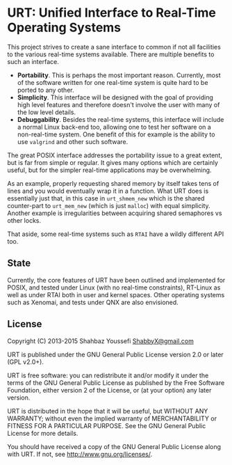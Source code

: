 URT: Unified Interface to Real-Time Operating Systems
=====================================================

This project strives to create a sane interface to common if not all facilities to the various real-time systems
available.  There are multiple benefits to such an interface.

- **Portability**.  This is perhaps the most important reason.  Currently, most of the software written for one
  real-time system is quite hard to be ported to any other.
- **Simplicity**.  This interface will be designed with the goal of providing high level features and therefore
  doesn't involve the user with many of the low level details.
- **Debuggability**.  Besides the real-time systems, this interface will include a normal Linux back-end too, allowing
  one to test her software on a non-real-time system.  One benefit of this for example is the ability to use
  `valgrind` and other such software.

The great POSIX interface addresses the portability issue to a great extent, but is far from simple or regular.
It gives many options which are certainly useful, but for the simpler real-time applications may be overwhelming.

As an example, properly requesting shared memory by itself takes tens of lines and you would eventually wrap it in
a function.  What URT does is essentially just that, in this case in `urt_shmem_new` which is the shared counter-part
to `urt_mem_new` (which is just `malloc`) with equal simplicity.  Another example is irregularities between acquiring
shared semaphores vs other locks.

That aside, some real-time systems such as `RTAI` have a wildly different API too.

State
-----

Currently, the core features of URT have been outlined and implemented for POSIX, and tested under Linux (with no
real-time constraints), RT-Linux as well as under RTAI both in user and kernel spaces. Other operating systems such as
Xenomai, and tests under QNX are also envisioned.

License
-------

Copyright (C) 2013-2015  Shahbaz Youssefi <ShabbyX@gmail.com>

URT is published under the GNU General Public License
version 2.0 or later (GPL v2.0+).

URT is free software: you can redistribute it and/or modify
it under the terms of the GNU General Public License as published by
the Free Software Foundation, either version 2 of the License, or
(at your option) any later version.

URT is distributed in the hope that it will be useful,
but WITHOUT ANY WARRANTY; without even the implied warranty of
MERCHANTABILITY or FITNESS FOR A PARTICULAR PURPOSE.  See the
GNU General Public License for more details.

You should have received a copy of the GNU General Public License
along with URT.  If not, see <http://www.gnu.org/licenses/>.
